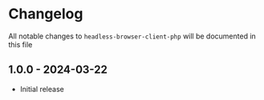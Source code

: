 # Changelog

All notable changes to `headless-browser-client-php` will be documented in this file

## 1.0.0 - 2024-03-22

- Initial release

